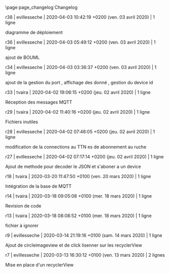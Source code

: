 \page page_changelog Changelog


r38 | evillesseche | 2020-04-03 10:42:19 +0200 (ven. 03 avril 2020) | 1 ligne

diagramme de déploiement

r36 | evillesseche | 2020-04-03 05:49:12 +0200 (ven. 03 avril 2020) | 1 ligne

ajout de BOUML

r34 | evillesseche | 2020-04-03 03:36:37 +0200 (ven. 03 avril 2020) | 1 ligne

ajout de la gestion du port , affichage des donné , gestion du device id

r33 | tvaira | 2020-04-02 19:06:15 +0200 (jeu. 02 avril 2020) | 1 ligne

Réception des messages MQTT

r29 | tvaira | 2020-04-02 11:40:16 +0200 (jeu. 02 avril 2020) | 1 ligne

Fichiers inutiles

r28 | evillesseche | 2020-04-02 07:46:05 +0200 (jeu. 02 avril 2020) | 1 ligne

modification de la connections au TTN es de abonnement  au ruche

r27 | evillesseche | 2020-04-02 07:17:14 +0200 (jeu. 02 avril 2020) | 1 ligne

Ajout de methode pour decoder le JSON et s'aboner a un device  

r18 | tvaira | 2020-03-20 11:47:50 +0100 (ven. 20 mars 2020) | 1 ligne

Intégration de la base de MQTT

r14 | tvaira | 2020-03-18 09:05:08 +0100 (mer. 18 mars 2020) | 1 ligne

Revision de code

r13 | tvaira | 2020-03-18 08:08:52 +0100 (mer. 18 mars 2020) | 1 ligne

fichier à ignorer

r9 | evillesseche | 2020-03-14 21:19:16 +0100 (sam. 14 mars 2020) | 1 ligne

Ajout de circleimageview et de click lisenner sur les recyclerView 

r7 | evillesseche | 2020-03-13 16:30:12 +0100 (ven. 13 mars 2020) | 2 lignes

Mise en place d'un recyclerView


